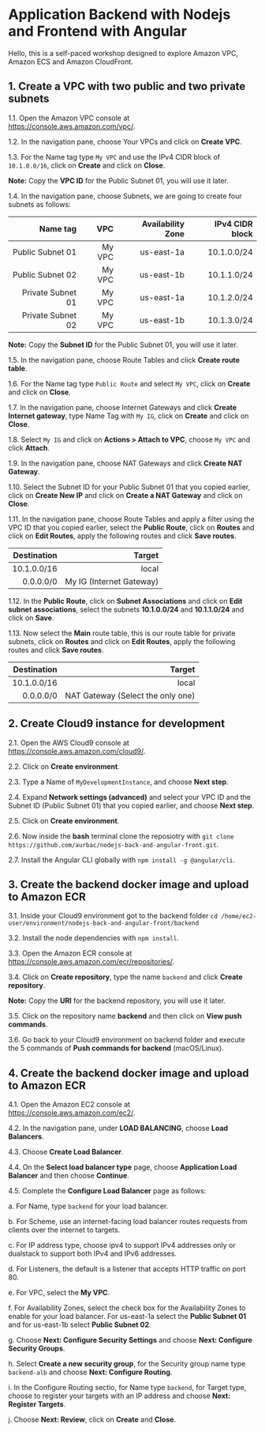 # Application Backend with Nodejs and Frontend with Angular

Hello, this is a self-paced workshop designed to explore Amazon VPC, Amazon ECS and Amazon CloudFront.

## 1. Create a VPC with two public and two private subnets

1.1\. Open the Amazon VPC console at https://console.aws.amazon.com/vpc/.

1.2\. In the navigation pane, choose Your VPCs and click on **Create VPC**.

1.3\. For the Name tag type `My VPC` and use the IPv4 CIDR block of `10.1.0.0/16`, click on **Create** and click on **Close**.

**Note:** Copy the **VPC ID** for the Public Subnet 01, you will use it later.

1.4\. In the navigation pane, choose Subnets, we are going to create four subnets as follows:

| Name tag | VPC | Availability Zone | IPv4 CIDR block |
| ------:| -----------:| -----------:| -----------:|
| Public Subnet 01  | My VPC | us-east-1a | 10.1.0.0/24 |
| Public Subnet 02  | My VPC | us-east-1b | 10.1.1.0/24 |
| Private Subnet 01  | My VPC | us-east-1a | 10.1.2.0/24 |
| Private Subnet 02  | My VPC | us-east-1b | 10.1.3.0/24 |

**Note:** Copy the **Subnet ID** for the Public Subnet 01, you will use it later.

1.5\. In the navigation pane, choose Route Tables and click **Create route table**.

1.6\. For the Name tag type `Public Route` and select `My VPC`, click on **Create** and click on **Close**.

1.7\. In the navigation pane, choose Internet Gateways and click **Create Internet gateway**, type Name Tag with `My IG`, click on **Create** and click on **Close**.

1.8\. Select `My IG` and click on **Actions > Attach to VPC**, choose `My VPC` and click **Attach**.

1.9\. In the navigation pane, choose NAT Gateways and click **Create NAT Gateway**.

1.10\. Select the Subnet ID for your Public Subnet 01 that you copied earlier, click on **Create New IP** and click on **Create a NAT Gateway** and click on **Close**.

1.11\. In the navigation pane, choose Route Tables and apply a filter using the VPC ID that you copied earlier, select the **Public Route**, click on **Routes** and click on **Edit Routes**, apply the following routes and click **Save routes**.

| Destination | Target | 
| ------:| -----------:| 
| 10.1.0.0/16 | local | 
| 0.0.0.0/0  | My IG (Internet Gateway) | 

1.12\. In the **Public Route**, click on **Subnet Associations** and click on **Edit subnet associations**, select the subnets **10.1.0.0/24** and **10.1.1.0/24** and click on **Save**.

1.13\. Now select the **Main** route table, this is our route table for private subnets, click on **Routes** and click on **Edit Routes**, apply the following routes and click **Save routes**.

| Destination | Target | 
| ------:| -----------:| 
| 10.1.0.0/16 | local | 
| 0.0.0.0/0  | NAT Gateway (Select the only one) |

## 2. Create Cloud9 instance for development

2.1\. Open the AWS Cloud9 console at https://console.aws.amazon.com/cloud9/.

2.2\. Click on **Create environment**.

2.3\. Type a Name of `MyDevelopmentInstance`, and choose **Next step**.

2.4\. Expand **Network settings (advanced)** and select your VPC ID and the Subnet ID (Public Subnet 01) that you copied earlier, and choose **Next step**.

2.5\. Click on **Create environment**.

2.6\. Now inside the **bash** terminal clone the reposiotry with `git clone https://github.com/aurbac/nodejs-back-and-angular-front.git`.

2.7\. Install the Angular CLI globally with `npm install -g @angular/cli`.

## 3. Create the backend docker image and upload to Amazon ECR

3.1\. Inside your Cloud9 environment got to the backend folder `cd /home/ec2-user/environment/nodejs-back-and-angular-front/backend`

3.2\. Install the node dependencies with `npm install`.

3.3\. Open the Amazon ECR console at https://console.aws.amazon.com/ecr/repositories/.

3.4\. Click on **Create repository**, type the name `backend` and click **Create repository**.

**Note:** Copy the **URI** for the backend repository, you will use it later.

3.5\. Click on the repository name **backend** and then click on **View push commands**.

3.6\. Go back to your Cloud9 environment on backend folder and execute the 5 commands of **Push commands for backend** (macOS/Linux).

## 4. Create the backend docker image and upload to Amazon ECR

4.1\. Open the Amazon EC2 console at https://console.aws.amazon.com/ec2/.

4.2\. In the navigation pane, under **LOAD BALANCING**, choose **Load Balancers**.

4.3\. Choose **Create Load Balancer**.

4.4\. On the **Select load balancer type** page, choose **Application Load Balancer** and then choose **Continue**.

4.5\. Complete the **Configure Load Balancer** page as follows:

a\. For Name, type `backend` for your load balancer.

b\. For Scheme, use an internet-facing load balancer routes requests from clients over the internet to targets.

c\. For IP address type, choose ipv4 to support IPv4 addresses only or dualstack to support both IPv4 and IPv6 addresses.

d\. For Listeners, the default is a listener that accepts HTTP traffic on port 80.

e\. For VPC, select the **My VPC**.

f\. For Availability Zones, select the check box for the Availability Zones to enable for your load balancer. For us-east-1a select the **Public Subnet 01** and for us-east-1b select **Public Subnet 02**.

g\. Choose **Next: Configure Security Settings** and choose **Next: Configure Security Groups**.

h\. Select **Create a new security group**, for the Security group name type `backend-alb` and choose **Next: Configure Routing**.

i\. In the Configure Routing sectio, for Name type `backend`, for Target type, choose to register your targets with an IP address and choose **Next: Register Targets**.

j\. Choose **Next: Review**, click on **Create** and **Close**.






